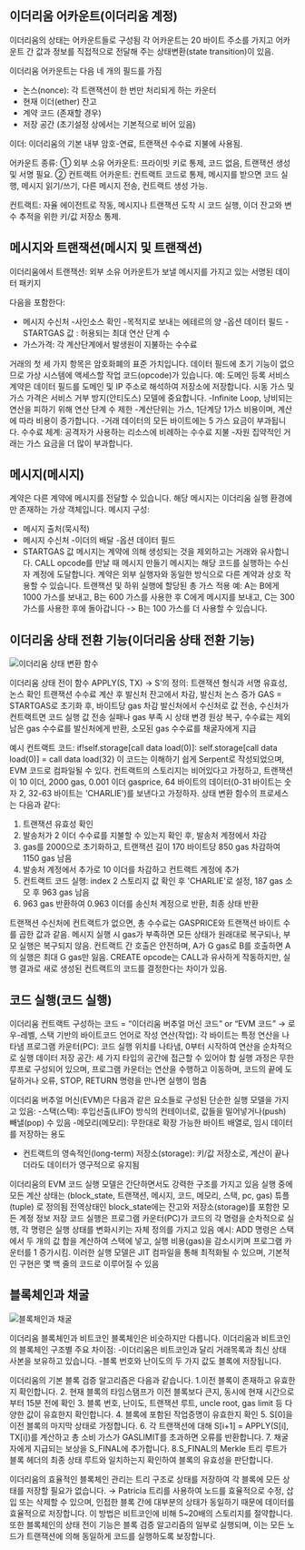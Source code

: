 ## 이더리움 어카운트(이더리움 계정)
이더리움의 상태는 어카운트들로 구성됨
각 어카운트는 20 바이트 주소를 가지고 어카운트 간 값과 정보를 직접적으로 전달해 주는 상태변환(state transition)이 있음.

이더리움 어카운트는 다음 네 개의 필드를 가짐
- 논스(nonce): 각 트랜잭션이 한 번만 처리되게 하는 카운터
- 현재 이더(ether) 잔고
- 계약 코드 (존재할 경우)
- 저장 공간 (초기설정 상에서는 기본적으로 비어 있음)

이더: 이더리움의 기본 내부 암호-연료, 트랜잭션 수수료 지불에 사용됨.

어카운트 종류:
① 외부 소유 어카운트: 프라이빗 키로 통제, 코드 없음, 트랜잭션 생성 및 서명 필요.
② 컨트랙트 어카운트: 컨트랙트 코드로 통제, 메시지를 받으면 코드 실행, 메시지 읽기/쓰기, 다른 메시지 전송, 컨트랙트 생성 가능.

컨트랙트: 자율 에이전트로 작동, 메시지나 트랜잭션 도착 시 코드 실행, 이더 잔고와 변수 추적을 위한 키/값 저장소 통제.


## 메시지와 트랜잭션(메시지 및 트랜잭션)

이더리움에서 트랜잭션: 외부 소유 어카운트가 보낼 메시지를 가지고 있는 서명된 데이터 패키지

다음을 포함한다:
- 메시지 수신처
-사인소스 확인
-목적지로 보내는 에테르의 양
-옵션 데이터 필드
-STARTGAS 값 : 허용되는 최대 연산 단계 수
- 가스가격: 각 계산단계에서 발생원이 지불하는 수수료

거래의 첫 세 가지 항목은 암호화폐의 표준 가치입니다.
데이터 필드에 초기 기능이 없으므로 가상 시스템에 액세스할 작업 코드(opcode)가 있습니다.
예: 도메인 등록 서비스 계약은 데이터 필드를 도메인 및 IP 주소로 해석하여 저장소에 저장합니다.
시동 가스 및 가스 가격은 서비스 거부 방지(안티도스) 모델에 중요합니다.
 -Infinite Loop, 낭비되는 연산을 피하기 위해 연산 단계 수 제한
 -계산단위는 가스, 1단계당 1가스 비용이며, 계산에 따라 비용이 증가합니다.
 -거래 데이터의 모든 바이트에는 5 가스 요금이 부과됩니다.
수수료 체계: 공격자가 사용하는 리소스에 비례하는 수수료 지불
 -자원 집약적인 거래는 가스 요금을 더 많이 부과합니다.


## 메시지(메시지)

계약은 다른 계약에 메시지를 전달할 수 있습니다.
해당 메시지는 이더리움 실행 환경에만 존재하는 가상 객체입니다.
메시지 구성:
- 메시지 출처(묵시적)
- 메시지 수신처
-이더의 배달
-옵션 데이터 필드
- STARTGAS 값
메시지는 계약에 의해 생성되는 것을 제외하고는 거래와 유사합니다.
CALL opcode를 만날 때 메시지 만들기
메시지는 해당 코드를 실행하는 수신자 계정에 도달합니다.
계약은 외부 실행자와 동일한 방식으로 다른 계약과 상호 작용할 수 있습니다.
트랜잭션 및 하위 실행에 할당된 총 가스 적용
예: A는 B에게 1000 가스를 보내고, B는 600 가스를 사용한 후 C에게 메시지를 보내고, C는 300 가스를 사용한 후에 돌아갑니다 -> B는 100 가스를 더 사용할 수 있습니다.


## 이더리움 상태 전환 기능(이더리움 상태 전환 기능) 


![이더리움 상태 변환 함수](https://github.com/5juman/we/assets/120390638/0177cb94-1bd2-466b-aa0b-d15cdd8ab562)

이더리움 상태 전이 함수 APPLY(S, TX) -> S’의 정의:
트랜잭션 형식과 서명 유효성, 논스 확인
트랜잭션 수수료 계산 후 발신처 잔고에서 차감, 발신처 논스 증가
GAS = STARTGAS로 초기화 후, 바이트당 gas 차감
발신처에서 수신처로 값 전송, 수신처가 컨트랙트면 코드 실행
값 전송 실패나 gas 부족 시 상태 변경 원상 복구, 수수료는 제외
남은 gas 수수료를 발신처에게 반환, 소모된 gas 수수료를 채굴자에게 지급

예시 컨트랙트 코드:
if!self.storage[call data load(0)]:
 self.storage[call data load(0)] = call data load(32)
이 코드는 이해하기 쉽게 Serpent로 작성되었으며, EVM 코드로 컴파일될 수 있다. 컨트랙트의 스토리지는 비어있다고 가정하고, 트랜잭션이 10 이더, 2000 gas, 0.001 이더 gasprice, 64 바이트의 데이터(0-31 바이트는 숫자 2, 32-63 바이트는 'CHARLIE')를 보낸다고 가정하자. 상태 변환 함수의 프로세스는 다음과 같다:

1. 트랜잭션 유효성 확인
2. 발송처가 2 이더 수수료를 지불할 수 있는지 확인 후, 발송처 계정에서 차감
3. gas를 2000으로 초기화하고, 트랜잭션 길이 170 바이트당 850 gas 차감하여 1150 gas 남음
4. 발송처 계정에서 추가로 10 이더를 차감하고 컨트랙트 계정에 추가
5. 컨트랙트 코드 실행: index 2 스토리지 값 확인 후 'CHARLIE'로 설정, 187 gas 소모 후 963 gas 남음
6. 963 gas 반환하여 0.963 이더를 송신처 계정으로 반환, 최종 상태 반환

트랜잭션 수신처에 컨트랙트가 없으면, 총 수수료는 GASPRICE와 트랜잭션 바이트 수를 곱한 값과 같음.
메시지 실행 시 gas가 부족하면 모든 상태가 원래대로 복구되나, 부모 실행은 복구되지 않음. 컨트랙트 간 호출은 안전하며, A가 G gas로 B를 호출하면 A의 실행은 최대 G gas만 잃음.
CREATE opcode는 CALL과 유사하게 작동하지만, 실행 결과로 새로 생성된 컨트랙트의 코드를 결정한다는 차이가 있음.


## 코드 실행(코드 실행)

이더리움 컨트랙트 구성하는 코드 = “이더리움 버추얼 머신 코드” or “EVM 코드” 
→ 로우-레벨, 스택 기반의 바이트코드 언어로 작성
연산(작업): 각 바이트는 특정 연산을 나타냄
프로그램 카운터(PC): 코드 실행 위치를 나타냄, 0부터 시작하여 연산을 순차적으로 실행
데이터 저장 공간: 세 가지 타입의 공간에 접근할 수 있어야 함
실행 과정은 무한 루프로 구성되어 있으며, 프로그램 카운터는 연산을 수행하고 이동하며, 코드의 끝에 도달하거나 오류, STOP, RETURN 명령을 만나면 실행이 멈춤

이더리움 버추얼 머신(EVM)은 다음과 같은 요소들로 구성된 단순한 실행 모델을 가지고 있음:
-스택(스택): 후입선출(LIFO) 방식의 컨테이너로, 값들을 밀어넣거나(push) 빼낼(pop) 수 있음
-메모리(메모리): 무한대로 확장 가능한 바이트 배열로, 임시 데이터를 저장하는 용도
- 컨트랙트의 영속적인(long-term) 저장소(storage): 키/값 저장소로, 계산이 끝나더라도 데이터가 영구적으로 유지됨

이더리움의 EVM 코드 실행 모델은 간단하면서도 강력한 구조를 가지고 있음 
실행 중에 모든 계산 상태는 (block_state, 트랜잭션, 메시지, 코드, 메모리, 스택, pc, gas) 튜플(tuple) 로 정의됨
전역상태인 block_state에는 잔고와 저장소(storage)를 포함한 모든 계정 정보 저장
코드 실행은 프로그램 카운터(PC)가 코드의 각 명령을 순차적으로 실행, 각 명령은 실행 상태를 변화시키는 자체 정의를 가지고 있음 
예시: ADD 명령은 스택에서 두 개의 값 합을 계산하여 스택에 넣고, 실행 비용(gas)을 감소시키며 프로그램 카운터를 1 증가시킴. 
이러한 실행 모델은 JIT 컴파일을 통해 최적화될 수 있으며, 기본적인 구현은 몇 백 줄의 코드로 이루어질 수 있음


## 블록체인과 채굴

![블록체인과 채굴](https://github.com/5juman/we/assets/120390638/ff75100a-31dc-4b04-a24d-516dbea92a7a)

이더리움 블록체인과 비트코인 블록체인은 비슷하지만 다릅니다.
이더리움과 비트코인의 블록체인 구조별 주요 차이점: 
-이더리움은 비트코인과 달리 거래목록과 최신 상태 사본을 보유하고 있습니다. 
-블록 번호와 난이도의 두 가지 값도 블록에 저장됩니다.

이더리움의 기본 블록 검증 알고리즘은 다음과 같습니다.
1.이전 블록이 존재하고 유효한지 확인합니다.
2. 현재 블록의 타임스탬프가 이전 블록보다 큰지, 동시에 현재 시간으로부터 15분 전에 확인
3. 블록 번호, 난이도, 트랜잭션 루트, uncle root, gas limit 등 다양한 값이 유효한지 확인합니다.
4. 블록에 포함된 작업증명이 유효한지 확인
5. S[0]을 이전 블록의 마지막 상태로 가정합니다.
6. 각 트랜잭션에 대해 S[i+1] = APPLY(S[i], TX[i])를 계산하고 총 소비 가스가 GASLIMIT를 초과하면 오류를 반환합니다.
7. 채굴자에게 지급되는 보상을 S_FINAL에 추가합니다.
8.S_FINAL의 Merkle 트리 루트가 블록 헤더의 최종 상태 루트와 일치하는지 확인하여 블록의 유효성을 판단합니다.

이더리움의 효율적인 블록체인 관리는 트리 구조로 상태를 저장하여 각 블록에 모든 상태를 저장할 필요가 없습니다.
→ Patricia 트리를 사용하여 노드를 효율적으로 수정, 삽입 또는 삭제할 수 있으며, 인접한 블록 간에 대부분의 상태가 동일하기 때문에 데이터를 효율적으로 저장합니다. 
이 방법은 비트코인에 비해 5~20배의 스토리지를 절약합니다. 
또한 블록체인의 상태 전이 기능은 블록 검증 알고리즘의 일부로 실행되며, 이는 모든 노드가 트랜잭션에 의해 동일하게 코드를 실행하도록 보장합니다.
